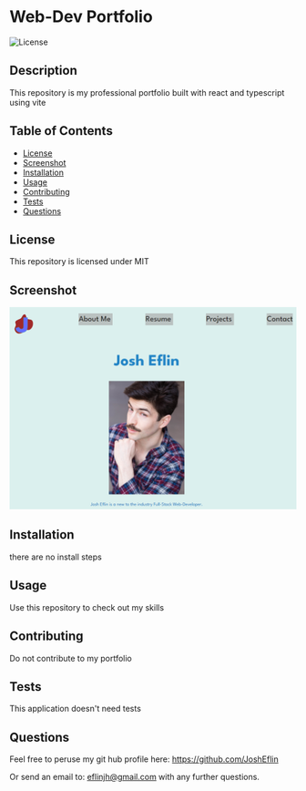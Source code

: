 
# Web-Dev Portfolio
![License](https://img.shields.io/badge/license-MIT-blue?logo=github)

## Description
This repository is my professional portfolio built with react and typescript using vite

## Table of Contents
- [License](#license)
- [Screenshot](#screenshot)
- [Installation](#installation)
- [Usage](#usage)
- [Contributing](#contributing)
- [Tests](#tests)
- [Questions](#Questions)

## License
This repository is licensed under
   MIT

## Screenshot
![screenshot](./src/assets/portfolio-screenshot.png)

## Installation
there are no install steps

## Usage
Use this repository to check out my skills

## Contributing
Do not contribute to my portfolio

## Tests
This application doesn't need tests

## Questions

Feel free to peruse my git hub profile here:
https://github.com/JoshEflin

Or send an email to:
eflinjh@gmail.com
with  any further questions.

  
 
